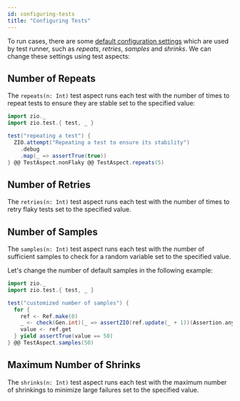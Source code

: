 ```yaml
---
id: configuring-tests 
title: "Configuring Tests"
---
```


To run cases, there are some [default configuration settings](../services/test-config.md) which are used by test runner, such as _repeats_, _retries_, _samples_ and _shrinks_. We can change these settings using test aspects:

## Number of Repeats

The `repeats(n: Int)` test aspect runs each test with the number of times to repeat tests to ensure they are stable set to the specified value:

```scala mdoc:compile-only
import zio._
import zio.test.{ test, _ }

test("repeating a test") {
  ZIO.attempt("Repeating a test to ensure its stability")
    .debug
    .map(_ => assertTrue(true))
} @@ TestAspect.nonFlaky @@ TestAspect.repeats(5)
```

## Number of Retries

The `retries(n: Int)` test aspect runs each test with the number of times to retry flaky tests set to the specified value.

## Number of Samples

The `samples(n: Int)` test aspect runs each test with the number of sufficient samples to check for a random variable set to the specified value.

Let's change the number of default samples in the following example:

```scala mdoc:compile-only
import zio._
import zio.test.{ test, _ }

test("customized number of samples") {
  for {
    ref <- Ref.make(0)
    _ <- check(Gen.int)(_ => assertZIO(ref.update(_ + 1))(Assertion.anything))
    value <- ref.get
  } yield assertTrue(value == 50)
} @@ TestAspect.samples(50)
```

## Maximum Number of Shrinks

The `shrinks(n: Int)` test aspect runs each test with the maximum number of shrinkings to minimize large failures set to the specified value.
